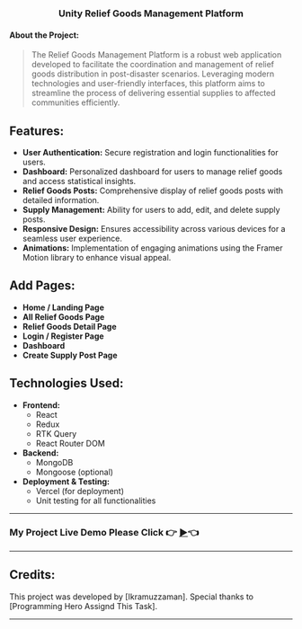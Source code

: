 

<h3 align="center">Unity Relief Goods Management Platform</h3>

#### About the Project:

> The Relief Goods Management Platform is a robust web application developed to facilitate the coordination and management of relief goods distribution in post-disaster scenarios. Leveraging modern technologies and user-friendly interfaces, this platform aims to streamline the process of delivering essential supplies to affected communities efficiently.

## Features:
- **User Authentication:** Secure registration and login functionalities for users.
- **Dashboard:** Personalized dashboard for users to manage relief goods and access statistical insights.
- **Relief Goods Posts:** Comprehensive display of relief goods posts with detailed information.
- **Supply Management:** Ability for users to add, edit, and delete supply posts.
- **Responsive Design:** Ensures accessibility across various devices for a seamless user experience.
- **Animations:** Implementation of engaging animations using the Framer Motion library to enhance visual appeal.

## Add Pages:
- **Home / Landing Page**
- **All Relief Goods Page**
- **Relief Goods Detail Page**
- **Login / Register Page**
- **Dashboard**
- **Create Supply Post Page**

## Technologies Used:
- **Frontend:**
  - React
  - Redux
  - RTK Query
  - React Router DOM
- **Backend:**
  - MongoDB
  - Mongoose (optional)
- **Deployment & Testing:**
  - Vercel (for deployment)
  - Unit testing for all functionalities


---
### My Project Live Demo Please Click 👉 [▶](https://unityrelief-2e753.web.app 'Click For Live Project Demo')👈
---


## Credits:
This project was developed by [Ikramuzzaman]. Special thanks to [Programming Hero Assignd This Task].

---
